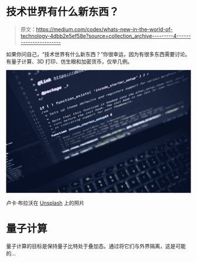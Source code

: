# 技术世界有什么新东西？

> 原文：<https://medium.com/codex/whats-new-in-the-world-of-technology-4dbb2e5ef58e?source=collection_archive---------4----------------------->

如果你问自己，“技术世界有什么新东西？”你很幸运，因为有很多东西需要讨论。有量子计算、3D 打印、仿生眼和加密货币，仅举几例。

![](img/484ea827965b28e81b7140af2097592c.png)

卢卡·布拉沃在 [Unsplash](https://unsplash.com?utm_source=medium&utm_medium=referral) 上的照片

# 量子计算

量子计算的目标是保持量子比特处于叠加态。通过将它们与外界隔离，这是可能的…